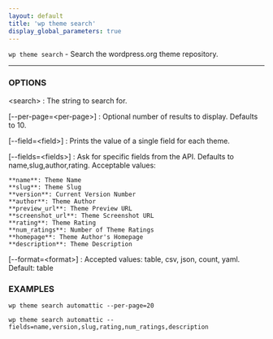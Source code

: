 ```yaml
---
layout: default
title: 'wp theme search'
display_global_parameters: true
---
```


`wp theme search` - Search the wordpress.org theme repository.

<hr />

### OPTIONS

&lt;search&gt;
: The string to search for.

[\--per-page=&lt;per-page&gt;]
: Optional number of results to display. Defaults to 10.

[\--field=&lt;field&gt;]
: Prints the value of a single field for each theme.

[\--fields=&lt;fields&gt;]
: Ask for specific fields from the API. Defaults to name,slug,author,rating. Acceptable values:

    **name**: Theme Name
    **slug**: Theme Slug
    **version**: Current Version Number
    **author**: Theme Author
    **preview_url**: Theme Preview URL
    **screenshot_url**: Theme Screenshot URL
    **rating**: Theme Rating
    **num_ratings**: Number of Theme Ratings
    **homepage**: Theme Author's Homepage
    **description**: Theme Description

[\--format=&lt;format&gt;]
: Accepted values: table, csv, json, count, yaml. Default: table

### EXAMPLES

    wp theme search automattic --per-page=20

    wp theme search automattic --fields=name,version,slug,rating,num_ratings,description



